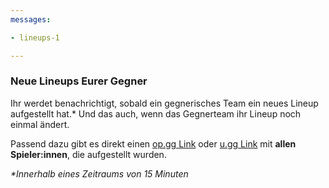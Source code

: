 ```yaml
---
messages:

- lineups-1

---
```


### Neue Lineups Eurer Gegner

Ihr werdet benachrichtigt, sobald ein gegnerisches Team ein neues Lineup aufgestellt hat.\*
Und das auch, wenn das Gegnerteam ihr Lineup noch einmal ändert.

Passend dazu gibt es direkt einen [op.gg Link](https://euw.op.gg/multi/query=)
oder [u.gg Link](https://u.gg/multisearch?summoners=)
mit **allen Spieler:innen**, die aufgestellt wurden.

_*Innerhalb eines Zeitraums von 15 Minuten_

[comment]: <> (**"Wahnsinn!"**, sagen die registrierten Teams.)
